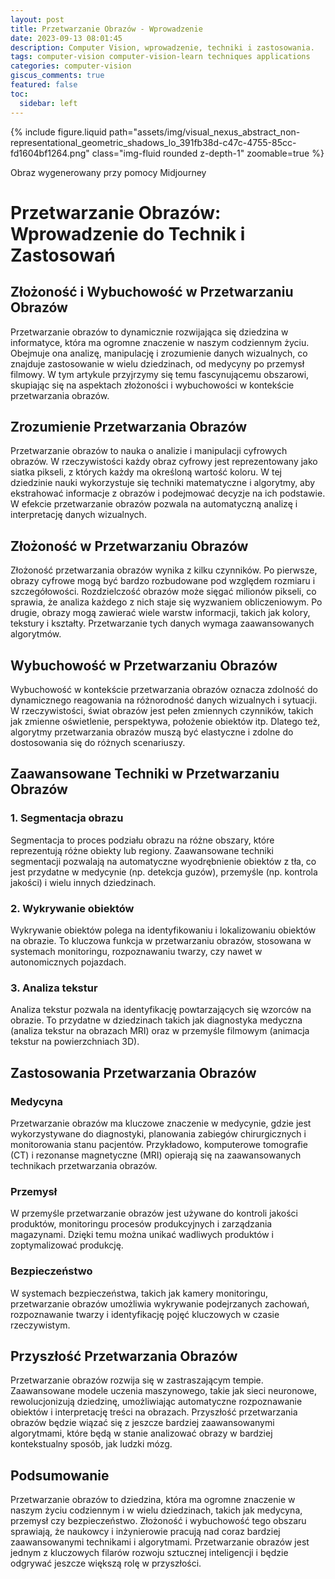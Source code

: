 ```yaml
---
layout: post
title: Przetwarzanie Obrazów - Wprowadzenie
date: 2023-09-13 08:01:45
description: Computer Vision, wprowadzenie, techniki i zastosowania.
tags: computer-vision computer-vision-learn techniques applications 
categories: computer-vision
giscus_comments: true
featured: false
toc:
  sidebar: left
---
```


{% include figure.liquid path="assets/img/visual_nexus_abstract_non-representational_geometric_shadows_lo_391fb38d-c47c-4755-85cc-fd1604bf1264.png" class="img-fluid rounded z-depth-1" zoomable=true %}
<div class="caption">
    Obraz wygenerowany przy pomocy Midjourney
</div>

# Przetwarzanie Obrazów: Wprowadzenie do Technik i Zastosowań

## Złożoność i Wybuchowość w Przetwarzaniu Obrazów

Przetwarzanie obrazów to dynamicznie rozwijająca się dziedzina w informatyce, która ma ogromne znaczenie w naszym codziennym życiu. Obejmuje ona analizę, manipulację i zrozumienie danych wizualnych, co znajduje zastosowanie w wielu dziedzinach, od medycyny po przemysł filmowy. W tym artykule przyjrzymy się temu fascynującemu obszarowi, skupiając się na aspektach złożoności i wybuchowości w kontekście przetwarzania obrazów.

## Zrozumienie Przetwarzania Obrazów

Przetwarzanie obrazów to nauka o analizie i manipulacji cyfrowych obrazów. W rzeczywistości każdy obraz cyfrowy jest reprezentowany jako siatka pikseli, z których każdy ma określoną wartość koloru. W tej dziedzinie nauki wykorzystuje się techniki matematyczne i algorytmy, aby ekstrahować informacje z obrazów i podejmować decyzje na ich podstawie. W efekcie przetwarzanie obrazów pozwala na automatyczną analizę i interpretację danych wizualnych.

## Złożoność w Przetwarzaniu Obrazów

Złożoność przetwarzania obrazów wynika z kilku czynników. Po pierwsze, obrazy cyfrowe mogą być bardzo rozbudowane pod względem rozmiaru i szczegółowości. Rozdzielczość obrazów może sięgać milionów pikseli, co sprawia, że analiza każdego z nich staje się wyzwaniem obliczeniowym. Po drugie, obrazy mogą zawierać wiele warstw informacji, takich jak kolory, tekstury i kształty. Przetwarzanie tych danych wymaga zaawansowanych algorytmów.

## Wybuchowość w Przetwarzaniu Obrazów

Wybuchowość w kontekście przetwarzania obrazów oznacza zdolność do dynamicznego reagowania na różnorodność danych wizualnych i sytuacji. W rzeczywistości, świat obrazów jest pełen zmiennych czynników, takich jak zmienne oświetlenie, perspektywa, położenie obiektów itp. Dlatego też, algorytmy przetwarzania obrazów muszą być elastyczne i zdolne do dostosowania się do różnych scenariuszy.

## Zaawansowane Techniki w Przetwarzaniu Obrazów

### 1. Segmentacja obrazu

Segmentacja to proces podziału obrazu na różne obszary, które reprezentują różne obiekty lub regiony. Zaawansowane techniki segmentacji pozwalają na automatyczne wyodrębnienie obiektów z tła, co jest przydatne w medycynie (np. detekcja guzów), przemyśle (np. kontrola jakości) i wielu innych dziedzinach.

### 2. Wykrywanie obiektów

Wykrywanie obiektów polega na identyfikowaniu i lokalizowaniu obiektów na obrazie. To kluczowa funkcja w przetwarzaniu obrazów, stosowana w systemach monitoringu, rozpoznawaniu twarzy, czy nawet w autonomicznych pojazdach.

### 3. Analiza tekstur

Analiza tekstur pozwala na identyfikację powtarzających się wzorców na obrazie. To przydatne w dziedzinach takich jak diagnostyka medyczna (analiza tekstur na obrazach MRI) oraz w przemyśle filmowym (animacja tekstur na powierzchniach 3D).

## Zastosowania Przetwarzania Obrazów

### Medycyna

Przetwarzanie obrazów ma kluczowe znaczenie w medycynie, gdzie jest wykorzystywane do diagnostyki, planowania zabiegów chirurgicznych i monitorowania stanu pacjentów. Przykładowo, komputerowe tomografie (CT) i rezonanse magnetyczne (MRI) opierają się na zaawansowanych technikach przetwarzania obrazów.

### Przemysł

W przemyśle przetwarzanie obrazów jest używane do kontroli jakości produktów, monitoringu procesów produkcyjnych i zarządzania magazynami. Dzięki temu można unikać wadliwych produktów i zoptymalizować produkcję.

### Bezpieczeństwo

W systemach bezpieczeństwa, takich jak kamery monitoringu, przetwarzanie obrazów umożliwia wykrywanie podejrzanych zachowań, rozpoznawanie twarzy i identyfikację pojęć kluczowych w czasie rzeczywistym.

## Przyszłość Przetwarzania Obrazów

Przetwarzanie obrazów rozwija się w zastraszającym tempie. Zaawansowane modele uczenia maszynowego, takie jak sieci neuronowe, rewolucjonizują dziedzinę, umożliwiając automatyczne rozpoznawanie obiektów i interpretację treści na obrazach. Przyszłość przetwarzania obrazów będzie wiązać się z jeszcze bardziej zaawansowanymi algorytmami, które będą w stanie analizować obrazy w bardziej kontekstualny sposób, jak ludzki mózg.

## Podsumowanie

Przetwarzanie obrazów to dziedzina, która ma ogromne znaczenie w naszym życiu codziennym i w wielu dziedzinach, takich jak medycyna, przemysł czy bezpieczeństwo. Złożoność i wybuchowość tego obszaru sprawiają, że naukowcy i inżynierowie pracują nad coraz bardziej zaawansowanymi technikami i algorytmami. Przetwarzanie obrazów jest jednym z kluczowych filarów rozwoju sztucznej inteligencji i będzie odgrywać jeszcze większą rolę w przyszłości.